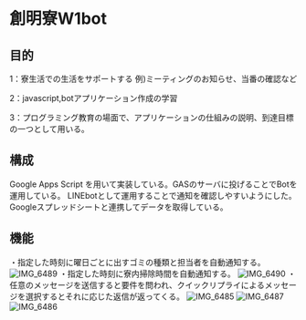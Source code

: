 # 創明寮W1bot

## 目的
1：寮生活での生活をサポートする
例)ミーティングのお知らせ、当番の確認など

2：javascript,botアプリケーション作成の学習

3：プログラミング教育の場面で、アプリケーションの仕組みの説明、到達目標の一つとして用いる。

## 構成
Google Apps Script を用いて実装している。GASのサーバに投げることでBotを運用している。
LINEbotとして運用することで通知を確認しやすいようにした。
Googleスプレッドシートと連携してデータを取得している。

## 機能
・指定した時刻に曜日ごとに出すゴミの種類と担当者を自動通知する。
![IMG_6489](https://github.com/s1290078/SomeiW1bot/assets/108910839/343eb0eb-4d83-44b2-9f31-c0d6f7bd1395)
・指定した時刻に寮内掃除時間を自動通知する。
![IMG_6490](https://github.com/s1290078/SomeiW1bot/assets/108910839/a19c1071-ad33-4071-80dc-a01fc4a684ef)
・任意のメッセージを送信すると要件を問われ、クイックリプライによるメッセージを選択するとそれに応じた返信が返ってくる。
![IMG_6485](https://github.com/s1290078/SomeiW1bot/assets/108910839/34d18728-1cbc-4bda-8d46-ebd0fd27347e)
![IMG_6487](https://github.com/s1290078/SomeiW1bot/assets/108910839/db5edd86-480c-4370-bb55-e9ecc7888b9a)
![IMG_6486](https://github.com/s1290078/SomeiW1bot/assets/108910839/e6b446d7-7d5a-4472-ae4e-c779df5e3a91)
